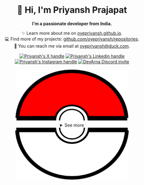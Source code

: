 <div align="center">
  <h1>👋 Hi, I'm Priyansh Prajapat</h1>
  <b>I'm a passionate developer from India.</b>
</div>

<div align="center">
   
  ✨ Learn more about me on [oyepriyansh.github.io](https://oyepriyansh.github.io). <br>
  💻 Find more of my projects: [github.com/oyepriyansh/repositories](https://github.com/oyepriyansh?tab=repositories). <br>
  💌 You can reach me via email at [oyepriyansh@duck.com](mailto:oyepriyansh@duck.com).
</div>

<div align="center">
  <a href="https://twitter.com/oyepriyansh" target="blank"><img align="center" src="https://priyan.sh.gg/assets/github/readme/twitter.svg" alt="Priyansh's X handle" title="X"/></a>
  <a href="https://linkedin.com/in/oyepriyansh" target="blank"><img align="center" src="https://oyepriyansh.pages.dev/assets/github/readme/linkedin.svg" alt="Priyansh's Linkedin handle" title="Linkedin"/></a> 
  <a href="https://instagram.com/oyepriyansh" target="blank"><img align="center" src="https://oyepriyansh.pages.dev/assets/github/readme/instagram.svg" alt="Priyansh's Instagram handle" title="Instagram"/></a>
  <a href="https://discord.com/invite/AeAjegXn6D" target="blank"><img align="center" src="https://oyepriyansh.pages.dev/assets/github/readme/discord.svg" alt="DevArna Discord invite" title="Discord"/></a>
</div> 
<br>
<div align="center">
  <a href="#"><img src="assets/pokeball-top.png" width="370px" height="170px"></a>
  <details>
    <summary>See more</summary>
    <a href="#"><img src="assets/bitmoji.png" width="150"></a> <br>
    <a href="#"><img src="assets/typing.svg"></a>
    <details open>
      <summary>About me</summary>
      <div align="left">

```javascript
/**
 * Represents me.
 * @constructor
 * @param {string} languages - Hindi, Gujrati, English.
 * @param {string} hobbies - Cricket, Music, Gaming.
 * @param {string} interests - DiscordJS, Open Source, Javascript, Java.
 * @param {Date} birthday - 28th of May.
 */
```
  </div>
</details>


<details open>
  <summary>Discord Status</summary>
  <div>
    <a href="https://discord.com/users/838764339942785051" target="_blank">
      <img src="https://oyepriyansh.pages.dev/9d5grh" width="355px">
    </a> <br>
  </div>
</details><details open>
  <summary>GitHub Stats</summary>

  <a href="#"><img src="github_stats.svg" width="355px"></a><br>

</details>


<details open>
  <summary>Recent Activity</summary>

<!--RECENT_ACTIVITY:start-->
![pr_merged](https://oyepriyansh.pages.dev/i/octicons/PullRequestMerged.svg) [#1](https://github.com/oyepriyansh/blog/pull/1) **|** [oyepriyansh/blog](https://github.com/oyepriyansh/blog)<br>
![create_repo](https://oyepriyansh.pages.dev/i/octicons/Repository.svg) [oyepriyansh/blog](https://github.com/oyepriyansh/blog)<br>
![pr_closed](https://oyepriyansh.pages.dev/i/octicons/PullRequestClosed.svg) [#2](https://github.com/PriyanshOrg/blog/pull/2) **|** [PriyanshOrg/blog](https://github.com/PriyanshOrg/blog)<br>
![issue_opened](https://oyepriyansh.pages.dev/i/octicons/IssueOpened.svg) [#14](https://github.com/oyepriyansh/oyepriyansh/issues/14) **|** [oyepriyansh/oyepriyansh](https://github.com/oyepriyansh/oyepriyansh)<br>
![issue_closed](https://oyepriyansh.pages.dev/i/octicons/IssueClosed.svg) [#16](https://github.com/PriyanshOrg/join/issues/16) **|** [PriyanshOrg/join](https://github.com/PriyanshOrg/join)<br>
![issue_closed](https://oyepriyansh.pages.dev/i/octicons/IssueClosed.svg) [#1](https://github.com/PriyanshOrg/blog/issues/1) **|** [PriyanshOrg/blog](https://github.com/PriyanshOrg/blog)<br>
![create_repo](https://oyepriyansh.pages.dev/i/octicons/Repository.svg) [oyepriyansh/Java](https://github.com/oyepriyansh/Java)<br>
![pr_merged](https://oyepriyansh.pages.dev/i/octicons/PullRequestMerged.svg) [#257](https://github.com/oyepriyansh/DevProfiles/pull/257) **|** [oyepriyansh/DevProfiles](https://github.com/oyepriyansh/DevProfiles)<br>
![issue_closed](https://oyepriyansh.pages.dev/i/octicons/IssueClosed.svg) [#15](https://github.com/PriyanshOrg/join/issues/15) **|** [PriyanshOrg/join](https://github.com/PriyanshOrg/join)<br>
![pr_merged](https://oyepriyansh.pages.dev/i/octicons/PullRequestMerged.svg) [#256](https://github.com/oyepriyansh/DevProfiles/pull/256) **|** [oyepriyansh/DevProfiles](https://github.com/oyepriyansh/DevProfiles)<br>
<!--RECENT_ACTIVITY:end-->

</details>

</details>
  <a href="#"><img src="assets/pokeball-bottom.png" width="370px" height="170px"></a>
</div>
